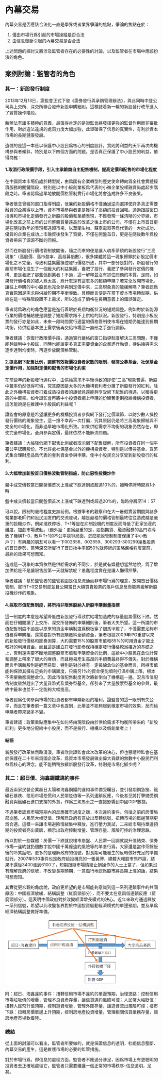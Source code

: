 # 內幕交易

內幕交易是否應該合法化一直是學界或者業界爭論的焦點，爭論的焦點在於：

1. 僅由市場行爲引起的市場操縱是否合法
2. 由信息壟斷引起的內幕交易是否合法

上述問題的探討又將涉及監管者存在的必要性的討論，以及監管者在市場中應該扮演的角色。

## 案例討論：監管者的角色

### 其一：新股發行制度

2013年12月13日，證監會正式下發《證券發行與承銷管理辦法》，與此同時中登公司與上交所、深交所聯合發佈新股申購細則，這標誌着新一輪的新股發行改革進入了實質操作階段。

新辦法有諸多積極的意義，最值得肯定的是證監會將發揮更強的監督作用而非審批作用，對於違法違規的處罰力度大幅加強，此舉確保了信息的真實性，有利於資本市場的長期健康發展。

遺憾的是這一本應以保護中小股民爲核心的制度設計，實則將利益的天平再次向機構參與者傾斜，特別是以下四個方面的問題，是否真正保護了中小股民的利益，值得商榷：

#### 1.取消行政限價手段，引入主承銷商自主配售機制，提高定價和配售的市場化程度

在中國資本市場仍處於轉型期，由爲國有企業轉型的歷史使命轉向爲全社會實體經濟服務的關鍵階段，特別是以中小板創業板爲代表的小微企業股權融資尚處起步階段之時，筆者認爲過早地放開價格管制實行市場化將會造成許多不良後果。

筆者懷念曾經的窗口指導制度，低廉的新股價格不僅通過逆向選擇使許多真正需要融資的企業得以上市，資本市場參與者更是獲得了高額的投資回報。通過跟蹤窗口指導和市場化定價發行之新股的股價和業績表現，不難發現一條清晰的分界線，市場化改革之前上市的公司整體質量遠高於改革之後上市的公司，不僅在上市首日更是在隨後數年的表現都遠超市場，以華蘭生物、蘇寧電器等爲代表的一大批成功、優質的企業在成功上市融資後發生了質變，不僅在開盤首日，更是在隨後數年爲投資者帶來了源源不斷的回報。

然而在新股發行價格管制放開後，隨之而來的便是讓人魂牽夢繞的新股發行“三高現象”（高股價、高市盈率、高超募倍數），很多媒體將這一現象歸罪於新股定價市場化之不完全，導致利益集團操控發行價格所致，其中一部分是對的，新股發行的超前市場化滋生了一個龐大的利益集團，養肥了投行、養肥了參與發行定價的機構、更是養肥了那些僞創業者！不過，這一解釋並沒有抓住問題的本質。是問，如果發行價格真的被人爲太高，爲什麼還有這麼多的超額申購？若完全放開市場化，讓往上申購的中小股民也完全參與到定價中來，三高現象真的能緩解嗎？筆者認爲真實原因是需求與供給短期不平衡導致。具體而言便是在當下資本市場轉型期，供給在這一特殊階段跟不上需求，所以造成了價格在長期意義上的錯誤確定。

筆者認爲政府的角色應當是進行着眼於長期均衡狀況的短期調整。例如對於新能源行業的價格補貼便是調整了短期需求跟不上供給的狀況。新股發行，特別是小板股票的發行亦是如此，未來一段時間實行適當的價格管制使市場在短期仍能達到長期均衡，待供給基本更上需求後再交給市場這一無形之手進行調節。

筆者建議：恢復行政限價手段，通過實行嚴格的窗口指導制度解決三高問題，不僅能夠讓利中小股民，同時也能讓更多真正需要資金的企業進行融資，待供給與需求逐步達到均衡時，再逐步放開價格管制。


#### 2.提高網下配售比例，調整有效報價投資者家數的限制，發揮公募基金、社保基金定價作用，加強對定價和配售的市場化約束

在前些年的新股發行過程中，由供給需求不平衡導致的即使“三高”現象普遍，新股中籤率仍然低得可憐，究其原因是太多的大機構套利者分攤了新股發行的紅利。除此之外機構投資者打着成熟投資者的旗號竟還能夠享受網下配售的待遇，以獲得更高的中籤率。如今證監會再將中小投資者網上申購的份額奪走劃撥給機構投資者，這怎能說是在維護中小股民的利益呢？

證監會的原意是希望讓更多的機構投資者參與網下發行定價環節，以防少數人操控發行價格的現象發生，這一搶不幸再一次打偏，究其原因仍是將三高現象歸結與不完全的市場化，而非過早地市場化所致。如果供給需求不均衡的現象仍然存在，即使完全市場化，全員參與定價，最終依然不能解決問題。

筆者建議：大幅降低網下配售比例或者取消網下配售緩解，所有投資者在同一個平臺公平認購股份，不允許處社保基金以外的機構投資者，特別是以債券基金、貨幣式集合理財產品爲代表的套利資金參與申購，使中小股民充分享受到新股發行的紅利。

#### 3.大幅增加新股首日價格波動管制措施，防止惡性投機炒作

盤中成交價較當日開盤價首次上漲或下跌達到或超過10%的，臨時停牌時間爲1小時

盤中成交價較當日開盤價首次上漲或下跌達到或超過20%的，臨時停牌至14︰57

可以說，限制的嚴格程度史無前例。根據筆者的觀察和在大一暑假實習期間與諸多營業部老師們和股民朋友們的交流發現，越是嚴格的價格管制最終往往造成越是嚴重的投機炒作。例如漲跌停板、T+1等豈在抑制投機的制度反而降低了莊家坐莊的難度，加劇市場波動。（題外話：更爲嚴重的是，股指期貨、融資融券的高門坎導致了機構T+0，散戶T+1的不公平競爭局面，怎麼能說管制制度保護了中小散戶？）有興趣的朋友可以看一下002658、002659、300293-300299幾隻股票的首日走勢，當時深交所實行了首日換手率超50%就停牌的策略嚴格程度空前，最終的效果可想而知。

造成這一現象的本質依然是供給需求的不同步，於是就有媒體想當然地說，爲了增加供給是不是讓限售股第一天就解禁呢？愚蠢程度實在是讓人懶得抨擊。

筆者建議：基於監管者的監管範圍是信息流通而非市場行爲的理念，放開首日價格管制，實行T+0交易制度並且公開當日大額買賣股票的賬戶信息反而能夠緩解新股投機炒作的現象。

#### 4.採取市值配售制度，將所持非限售股納入新股申購衡量指標

這一制度的本意是希望降低由新股發行導致供給增加造成的存量股票價格下跌。然而在仔細閱讀了上交所、深交所發佈的申購細則後，筆者大失所望。這一所謂的市值配售制度不過是以原來的資金申購制度爲模板穿了個馬甲罷了，不僅需要足夠市值獲得申購權，還需要對所有認購繳納全額資金，筆者根據2009年IPO重啓以來的新股發行價格和節奏測算，大約需要15%的股票市值和85%的可用資金才能比較好的利用資金，而且這是建立在發行節奏保持穩定發行價格較爲接近的基礎之上，否則還需要不斷地調整股票市值和申購資金的比例，這給中小股民在倉位計算和調整上帶來了很大的麻煩，而且極易產生高昂的手續費最終得不償失。對於機構而言申購新股則是輕而易舉，特別是對於持有一定長線倉位的基金而言，所持市值能夠保證其擁有足夠的申購額度，只需另1%的資金便能順利打滿申購上限，根本不需要動態調整倉位。因此市值配售制度再次將新倒向了機構這一邊。況且市值配售制度雖然趕出了大量貨幣式及債券型基金，卻引來了大量股票型基金的參與，最終中籤率也並不一定能夠大幅提高。

筆者認爲任何參與市場的投資者都有申購新股的權利，證監會的這一限制有失公平，而且在筆者前一篇文章中也提到，此舉並不能夠起到穩定市場的效果，反而給申購者帶來諸多不變。

筆者建議：政策重點應集中在如何將由現階段由於供給需求不均衡所帶來的「新股紅利」更多地分配給中小股民，而不是投行、機構以及僞創業者上！

#### 結語

新股發行改革依然路漫漫，筆者欣賞證監會此次改革的決心，但也懇請證監會在基於保護在二十年來爲國企改革、爲資本市場發展做出偉大貢獻的無數中小股民們利益爲核心的理念，能不能稍稍放緩新股發行改革，特別是市場化腳步呢？

### 其二：超日債、海鑫鋼鐵違約事件

最近兩家民營企業超日太陽和海鑫鋼鐵的違約事件備受矚目，並引發期銅急挫、鐵礦石暴跌、信用市場恐慌和人民幣貶值等一系列連鎖反應，今後甚至將打擊備受銅融資與鐵礦石進口支撐的外貿，作爲三駕馬車之一直接影響到中國GDP數據。

不過筆者認爲市場短期內的反應確有過度之嫌，本次違約事件，包括之前的房價局部崩盤、人民幣大幅貶值，理解爲政府有意放出反轉信號、扭轉市場的單邊預期更爲合適，這樣一來讓市場避險情緒集中釋放，進行壓力測試，二來給市場持單邊預期的投資者亮出黃牌，顯示出政府控制增量、管理存量、風險可控的治理思路。

所以對於一些媒體：房價一下跌就說樓市崩盤、人民幣一回調就說升值結束、債券市場一違約就扔個數字說中國千萬億違約風險等的羊羣行爲，大家還是當作茶餘飯後的冷笑話吧，更多的是理解政府的信號，對長期可能發生的反轉做好充足的準備就行。2007年530事件也是政府給投機亮的一張黃牌，媒體大報股市熊市論，結果不還從3400漲到6100了，短期跟隨市場情緒止損操作的人士上當了，但如果沒有理解政府的信號，不改變長期預期，一意孤行地認爲股市將長期上漲的話，結果可想而知。

其實從更宏觀的角度說，政府更希望的是市場能夠意識到這一系列連鎖事件的共同原因：中國經濟放緩、結構調整（紅箭頭部分），而不要太在意兩個連鎖反應（藍箭頭部分）。這表明中國政府對於改變經濟增長模式的決心。近年來政府通過釋放一系列信號，希望以此改變各界對於中國投資驅動經濟模式的單邊預期，並及早爲經濟結構調整做好準備。

![說明暫缺](section6-1.png)

附：超日、海鑫違約事件：扭轉信用市場不違約的單邊預期，治理思路：控制信用市場垃圾債的增量，管理不良資產存量，讓信貸違約風險可控；人民幣大幅貶值：扭轉人民幣升值預期，控制遊資增量，管理外匯存量，讓遊資流出風險可控；樓市下跌：扭轉房價單邊上升預期，控制房地產投資增量，管理相關信貸業務存量，讓房地產市場軟着陸。

### 總結

從上面的討論可以看出，監管者所要做的，就是保證信息的透明，杜絕信息壟斷、內幕交易的產生，這是維護市場的必要的監管措施。

對於市場行爲，即信息的處理方面，監管者不應過分涉足，因爲市場上有更聰明的投資者去正確地處理它，監管者只需要維護一個正常的市場秩序-信息透明，足矣。
